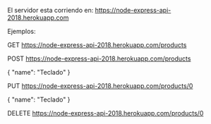 El servidor esta corriendo en: https://node-express-api-2018.herokuapp.com

Ejemplos: 

GET
  https://node-express-api-2018.herokuapp.com/products

POST
  https://node-express-api-2018.herokuapp.com/products

  {
    "name": "Teclado"
  }

PUT
  https://node-express-api-2018.herokuapp.com/products/0
  
  {
    "name": "Teclado"
  }
  
DELETE
  https://node-express-api-2018.herokuapp.com/products/0
